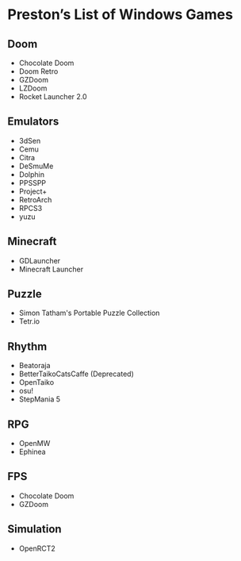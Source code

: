 # Preston’s List of Windows Games

## Doom

- Chocolate Doom
- Doom Retro
- GZDoom
- LZDoom
- Rocket Launcher 2.0

## Emulators

- 3dSen
- Cemu
- Citra
- DeSmuMe
- Dolphin
- PPSSPP
- Project+
- RetroArch
- RPCS3
- yuzu

## Minecraft

- GDLauncher
- Minecraft Launcher

## Puzzle

- Simon Tatham's Portable Puzzle Collection
- Tetr.io

## Rhythm

- Beatoraja
- BetterTaikoCatsCaffe (Deprecated)
- OpenTaiko
- osu!
- StepMania 5

## RPG

- OpenMW
- Ephinea


## FPS

- Chocolate Doom
- GZDoom

## Simulation

- OpenRCT2
